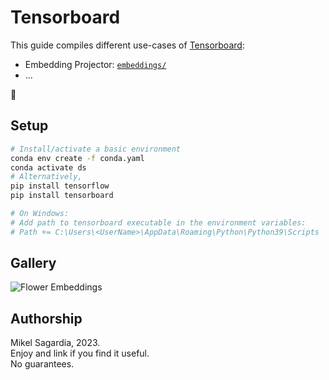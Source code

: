 # Tensorboard

This guide compiles different use-cases of [Tensorboard](https://www.tensorflow.org/tensorboard):

- Embedding Projector: [`embeddings/`](./embeddings/)
- ...

:construction:

## Setup

```bash
# Install/activate a basic environment
conda env create -f conda.yaml
conda activate ds
# Alternatively, 
pip install tensorflow
pip install tensorboard

# On Windows:
# Add path to tensorboard executable in the environment variables:
# Path += C:\Users\<UserName>\AppData\Roaming\Python\Python39\Scripts
```

## Gallery

![Flower Embeddings](./assets/flower_embeddings.gif)

## Authorship

Mikel Sagardia, 2023.  
Enjoy and link if you find it useful.  
No guarantees.  
